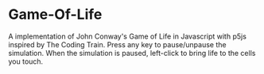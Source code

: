# Game-Of-Life
A implementation of John Conway's Game of Life in Javascript with p5js inspired by The Coding Train.
Press any key to pause/unpause the simulation.
When the simulation is paused, left-click to bring life to the cells you touch.
